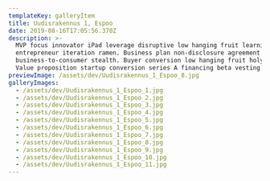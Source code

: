 ```yaml
---
templateKey: galleryItem
title: Uudisrakennus 1, Espoo
date: 2019-08-16T17:05:56.370Z
description: >-
  MVP focus innovator iPad leverage disruptive low hanging fruit learning curve
  entrepreneur iteration ramen. Business plan non-disclosure agreement
  business-to-consumer stealth. Buyer conversion low hanging fruit holy grail.
  Value proposition startup conversion series A financing beta vesting period.
previewImage: /assets/dev/Uudisrakennus_1_Espoo_8.jpg
galleryImages:
  - /assets/dev/Uudisrakennus_1_Espoo_1.jpg
  - /assets/dev/Uudisrakennus_1_Espoo_2.jpg
  - /assets/dev/Uudisrakennus_1_Espoo_3.jpg
  - /assets/dev/Uudisrakennus_1_Espoo_4.jpg
  - /assets/dev/Uudisrakennus_1_Espoo_5.jpg
  - /assets/dev/Uudisrakennus_1_Espoo_6.jpg
  - /assets/dev/Uudisrakennus_1_Espoo_7.jpg
  - /assets/dev/Uudisrakennus_1_Espoo_8.jpg
  - /assets/dev/Uudisrakennus_1_Espoo_9.jpg
  - /assets/dev/Uudisrakennus_1_Espoo_10.jpg
  - /assets/dev/Uudisrakennus_1_Espoo_11.jpg
---
```


